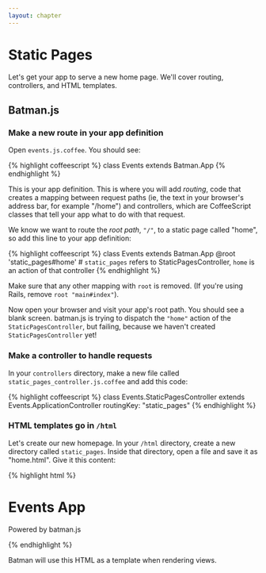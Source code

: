 ```yaml
---
layout: chapter
---
```


# Static Pages

Let's get your app to serve a new home page. We'll cover routing, controllers, and HTML templates.


## Batman.js

### Make a new route in your app definition

Open `events.js.coffee`. You should see:

{% highlight coffeescript %}
class Events extends Batman.App
{% endhighlight %}

This is your app definition. This is where you will add _routing_, code that creates a mapping between request paths (ie, the text in your browser's address bar, for example "/home") and controllers, which are CoffeeScript classes that tell your app what to do with that request.

We know we want to route the _root path_, `"/"`, to a static page called "home", so add this line to your app definition:

{% highlight coffeescript %}
class Events extends Batman.App
  @root 'static_pages#home' # `static_pages` refers to StaticPagesController, `home` is an action of that controller
{% endhighlight %}

Make sure that any other mapping with `root` is removed. (If you're using Rails, remove `root "main#index"`).

Now open your browser and visit your app's root path. You should see a blank screen. batman.js is trying to dispatch the `"home"` action of the `StaticPagesController`, but failing, because we haven't created `StaticPagesController` yet!

### Make a controller to handle requests

In your `controllers` directory, make a new file called `static_pages_controller.js.coffee` and add this code:

{% highlight coffeescript %}
class Events.StaticPagesController extends Events.ApplicationController
  routingKey: "static_pages"
{% endhighlight %}

### HTML templates go in `/html`

Let's create our new homepage. In your `/html` directory, create a new directory called `static_pages`. Inside that directory, open a file and save it as "home.html". Give it this content:

{% highlight html %}
<h1> Events App </h1>
<p> Powered by batman.js </p>
{% endhighlight %}

Batman will use this HTML as a template when rendering views.

